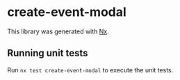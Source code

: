 # create-event-modal

This library was generated with [Nx](https://nx.dev).

## Running unit tests

Run `nx test create-event-modal` to execute the unit tests.
